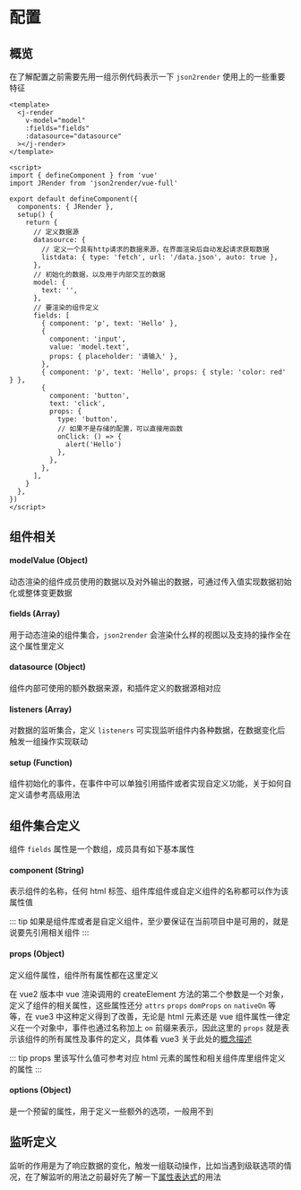 # 配置

## 概览

在了解配置之前需要先用一组示例代码表示一下 `json2render` 使用上的一些重要特征

```vue
<template>
  <j-render
    v-model="model"
    :fields="fields"
    :datasource="datasource"
  ></j-render>
</template>

<script>
import { defineComponent } from 'vue'
import JRender from 'json2render/vue-full'

export default defineComponent({
  components: { JRender },
  setup() {
    return {
      // 定义数据源
      datasource: {
        // 定义一个具有http请求的数据来源，在界面渲染后自动发起请求获取数据
        listdata: { type: 'fetch', url: '/data.json', auto: true },
      },
      // 初始化的数据，以及用于内部交互的数据
      model: {
        text: '',
      },
      // 要渲染的组件定义
      fields: [
        { component: 'p', text: 'Hello' },
        {
          component: 'input',
          value: 'model.text',
          props: { placeholder: '请输入' },
        },
        { component: 'p', text: 'Hello', props: { style: 'color: red' } },
        {
          component: 'button',
          text: 'click',
          props: {
            type: 'button',
            // 如果不是存储的配置，可以直接用函数
            onClick: () => {
              alert('Hello')
            },
          },
        },
      ],
    }
  },
})
</script>
```

## 组件相关

#### modelValue (Object)

动态渲染的组件成员使用的数据以及对外输出的数据，可通过传入值实现数据初始化或整体变更数据

#### fields (Array)

用于动态渲染的组件集合，`json2render` 会渲染什么样的视图以及支持的操作全在这个属性里定义

#### datasource (Object)

组件内部可使用的额外数据来源，和插件定义的数据源相对应

#### listeners (Array)

对数据的监听集合，定义 `listeners` 可实现监听组件内各种数据，在数据变化后触发一组操作实现联动

#### setup (Function)

组件初始化的事件，在事件中可以单独引用插件或者实现自定义功能，关于如何自定义请参考高级用法

## 组件集合定义

组件 `fields` 属性是一个数组，成员具有如下基本属性

#### component (String)

表示组件的名称，任何 html 标签、组件库组件或自定义组件的名称都可以作为该属性值

::: tip
如果是组件库或者是自定义组件，至少要保证在当前项目中是可用的，就是说要先引用相关组件
:::

#### props (Object)

定义组件属性，组件所有属性都在这里定义

在 vue2 版本中 vue 渲染调用的 createElement 方法的第二个参数是一个对象，定义了组件的相关属性，这些属性还分 `attrs` `props` `domProps` `on` `nativeOn` 等等，在 vue3 中这种定义得到了改善，无论是 html 元素还是 vue 组件属性一律定义在一个对象中，事件也通过名称加上 `on` 前缀来表示，因此这里的 `props` 就是表示该组件的所有属性及事件的定义，具体看 vue3 关于此处的[概念描述](https://www.vue3js.cn/docs/zh/api/global-api.html#%E5%8F%82%E6%95%B0-2)

::: tip
props 里该写什么值可参考对应 html 元素的属性和相关组件库里组件定义的属性
:::

#### options (Object)

是一个预留的属性，用于定义一些额外的选项，一般用不到

## 监听定义

监听的作用是为了响应数据的变化，触发一组联动操作，比如当遇到级联选项的情况，在了解监听的用法之前最好先了解一下[属性表达式](./prop-transform.html)的用法
